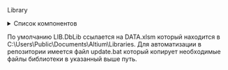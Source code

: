Library


<details><summary>Список компонентов</summary><blockquote>



<details><summary> Resistors </summary><blockquote>

~~~
R 0603 ±0,1%
R 0603 ±1%
R 0603 ±5%
R 0805 ±0,1%
R 0805 ±1%
R 0805 ±5%
R 1206 ±0,1%
R 1206 ±1%
R 1206 ±5%
R 1812 ±0,1%
R 1812 ±1%
R 1812 ±5%
R 2512 ±0,1%
R 2512 ±1%
R 2512 ±5%

R 0,125W ±0,1%
R 0,125W ±1%
R 0,125W ±5%
R 0,25W 0,±1%
R 0,25W ±1%
R 0,25W ±5%
R 0,5W ±0,1%
R 0,5W ±1%
R 0,5W ±5%
R 1W ±0,1%
R 1W ±1%
R 1W ±5%
R 2W ±0,1%
R 2W ±1%
R 2W ±5%
~~~

</blockquote></details>  

<details><summary> Capasitors </summary><blockquote>

~~~
Керамические
С0603 X7R
С0805 X7R
С1206 X7R
С1210 X7R 
С1812 X7R 

С0603 NP0
С0805 NP0
С1206 NP0
С1210 NP0
С1812 NP0

Танталовые
TCAP A
TCAP B
TCAP C
TCAP D
TCAP E

Электролитические
ECAP 5х7
ECAP 5х11
ECAP 6х11
ECAP 8х12
ECAP 10х12
ECAP 10х20
ECAP 10х15
ECAP 10х18
ECAP 10х22
ECAP 10х30
ECAP 13х14
ECAP 13х15
ECAP 13х17
ECAP 13х20
ECAP 13х22
ECAP 13х25
ECAP 13х27
ECAP 13х35,5
ECAP 16х16,5
ECAP 16х20
ECAP 16х22
ECAP 16х26,5
ECAP 16х27
ECAP 16х33,5
ECAP 16х37
ECAP 18х35
~~~

</blockquote></details>

<details><summary> Resistors Other </summary><blockquote>

~~~

~~~

</blockquote></details>

<details><summary> Capasitors Other </summary><blockquote>

~~~
К78-2 150нФ
~~~

</blockquote></details>

<details><summary> Diode </summary><blockquote>

~~~
BYV42E

MURS260T3G
MURS360T3G
~~~

</blockquote></details>

<details><summary> Transistor </summary><blockquote>

~~~
HGTG12N60A4D
~~~

</blockquote></details>

<details><summary> OpAmp </summary><blockquote>

~~~
MCP6004
~~~

</blockquote></details>

<details><summary> Microcontroller </summary><blockquote>

~~~
STM32F103C8T6 BluePill
~~~

</blockquote></details>

<details><summary> LinearVoltage </summary><blockquote>

~~~
LM1117DT-5.0/NOPB
~~~

</blockquote></details>

<details><summary> SMPScontrol </summary><blockquote>

~~~

~~~

</blockquote></details>

<details><summary> Contact </summary><blockquote>

~~~
X-1
X-2
X-3
X-4
X-5
X-6
X-7
X-8
X-9
X-10
X-11
X-12
X-13
X-14
X-15
X-16
X-17
X-18
X-19
X-20
X-21
X-22
X-23
X-24
X-25
X-26
X-27
X-28
X-29
X-30
X-31
X-32
X-33
X-34
X-35
X-36
X-37
X-38
X-39
X-40

Testpoint


Jumper-2

~~~

</blockquote></details>

<details><summary> Logic </summary><blockquote>

~~~

~~~

</blockquote></details>

<details><summary> Interface </summary><blockquote>

~~~

~~~

</blockquote></details>

<details><summary> Protection </summary><blockquote>

~~~

~~~

</blockquote></details>

<details><summary> Drivers </summary><blockquote>

~~~
IR2113

~~~

</blockquote></details>

<details><summary> MotorControl </summary><blockquote>

~~~

~~~

</blockquote></details>

<details><summary> Magnetics </summary><blockquote>

~~~
BuckQR: L resonant

~~~

</blockquote></details>

<details><summary> LED </summary><blockquote>

~~~

~~~

</blockquote></details>

<details><summary> Quartz </summary><blockquote>

~~~

~~~

</blockquote></details>

<details><summary> Device </summary><blockquote>

~~~

~~~

</blockquote></details>

<details><summary> Sensor </summary><blockquote>

~~~
LTS 25-NP

~~~

</blockquote></details>

<details><summary> OptoCoupler </summary><blockquote>

~~~
HCPL-0630

~~~

</blockquote></details>

<details><summary> DC-DC </summary><blockquote>

~~~

~~~

</blockquote></details>

</blockquote></details>

По умолчанию LIB.DbLib ссылается на DATA.xlsm который находится в C:\Users\Public\Documents\Altium\Libraries. Для автоматизации в репозитории имеется файл update.bat который копирует необходимые файлы библиотеки в указанный выше путь.